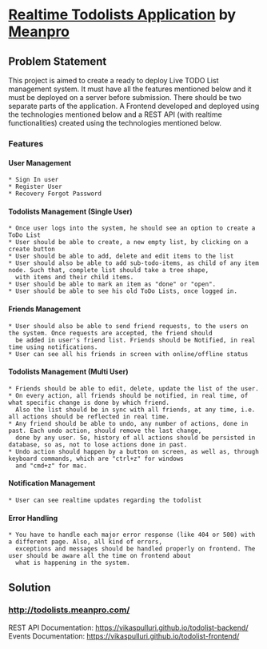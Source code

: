 # [Realtime Todolists Application](http://todolists.meanpro.com/) by [Meanpro](http://www.meanpro.com/)

## Problem Statement

This project is aimed to create a ready to deploy Live TODO List management system. 
It must have all the features mentioned below and it must be deployed on a server before submission. 
There should be two separate parts of the application. A Frontend developed and deployed using the technologies mentioned below
and a REST API (with realtime functionalities) created using the technologies mentioned below.

### Features
  #### User Management
    * Sign In user
    * Register User
    * Recovery Forgot Password
  #### Todolists Management (Single User)
    * Once user logs into the system, he should see an option to create a ToDo List
    * User should be able to create, a new empty list, by clicking on a create button
    * User should be able to add, delete and edit items to the list
    * User should also be able to add sub-todo-items, as child of any item node. Such that, complete list should take a tree shape,
      with items and their child items.
    * User should be able to mark an item as "done" or "open".
    * User should be able to see his old ToDo Lists, once logged in.

  #### Friends Management
    * User should also be able to send friend requests, to the users on the system. Once requests are accepted, the friend should
      be added in user's friend list. Friends should be Notified, in real time using notifications.
    * User can see all his friends in screen with online/offline status
    
  #### Todolists Management (Multi User)
    * Friends should be able to edit, delete, update the list of the user.
    * On every action, all friends should be notified, in real time, of what specific change is done by which friend. 
      Also the list should be in sync with all friends, at any time, i.e. all actions should be reflected in real time.
    * Any friend should be able to undo, any number of actions, done in past. Each undo action, should remove the last change, 
      done by any user. So, history of all actions should be persisted in database, so as, not to lose actions done in past.
    * Undo action should happen by a button on screen, as well as, through keyboard commands, which are "ctrl+z" for windows 
      and "cmd+z" for mac.
    
  #### Notification Management
    * User can see realtime updates regarding the todolist
    
  #### Error Handling
    * You have to handle each major error response (like 404 or 500) with a different page. Also, all kind of errors, 
      exceptions and messages should be handled properly on frontend. The user should be aware all the time on frontend about
      what is happening in the system.
    
## Solution
  ### http://todolists.meanpro.com/
  REST API Documentation: https://vikaspulluri.github.io/todolist-backend/  
  Events Documentation: https://vikaspulluri.github.io/todolist-frontend/
